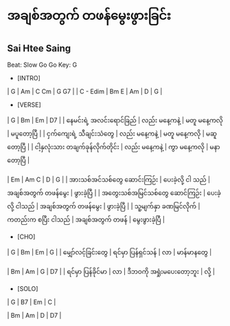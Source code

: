 # အချစ်အတွက် တဖန်မွေးဖွားခြင်း
## Sai Htee Saing
Beat: Slow Go Go
Key: G

- [INTRO]

| G | Am | C Cm | G G7 |
| C - Edim | Bm E | Am | D | G |

- [VERSE]

| G | Bm | Em | D7 |
| နေမင်းရဲ့ အလင်းရောင်ခြည် | လည်း မနေ့ကနဲ့ | မတူ မနေ့ကလို | မပူတော့ပြီ |
| ငှက်ကျေးရဲ့ သီချင်းသံတွေ | လည်း မနေ့ကနဲ့ | မတူ မနေ့ကလို | မဆူတော့ပြီ |
| ငါ့နှလုံးသား တချက်ခုန်လိုက်တိုင်း | လည်း မနေ့ကနဲ့ | ကွာ မနေ့ကလို | မနာတော့ပြီ |


| Em | Am C | D | G |
| အားသစ်အင်သစ်တွေ ဆောင်းကြဉ်း | ပေးခဲ့လို့ ငါ သည် | အချစ်အတွက် တဖန်မွေး | ဖွားခဲ့ပြီ  |
| အတွေးသစ်အမြင်သစ်တွေ ဆောင်ကြဉ်း | ပေးခဲ့လို့ ငါသည် | အချစ်အတွက် တဖန်မွေး | ဖွားခဲ့ပြီ |
| သူ့မျက်နှာ ခဏမြင်လိုက် | ကတည်းက စပြီး ငါသည် | အချစ်အတွက် တဖန် | မွေးဖွားခဲ့ပြီ |

- [CHO]

| G | Bm | Em |  G | 
| မျှော်လင့်ခြင်းတွေ | ရင်မှာ ပြန်ရှင်သန် | လာ | မာန်မာနတွေ |


| Bm | Am | G | D7 |
| ရင်မှာ ပြန်ခိုင်မာ | လာ | ဒီဘဝကို အရှုံးမပေးတော့ဘူး | လို့ | 

- [SOLO]

| G | B7 | Em | C |


| Bm | Am | D | D7 | 




